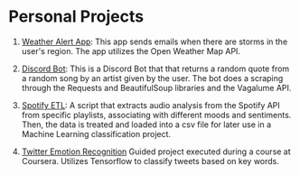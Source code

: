 # Personal Projects

1. [Weather Alert App](https://github.com/lgmsouza/personal/tree/master/weather_app):
This app sends emails when there are storms in the user's region. The app utilizes the Open Weather Map API.

2. [Discord Bot](https://github.com/lgmsouza/personal/tree/master/discord_bot):
This is a Discord Bot that that returns a random quote from a random song by an artist given by the user. The bot does a scraping through the Requests and BeautifulSoup libraries and the Vagalume API.

3. [Spotify ETL](https://github.com/lgmsouza/personal/tree/master/spotify_etl): 
A script that extracts audio analysis from the Spotify API from specific playlists, associating with different moods and sentiments. Then, the data is treated and loaded into a csv file for later use in a Machine Learning classification project.

4. [Twitter Emotion Recognition](https://github.com/lgmsouza/personal/tree/master/twitter_nlp)
Guided project executed during a course at Coursera. Utilizes Tensorflow to classify tweets based on key words.
